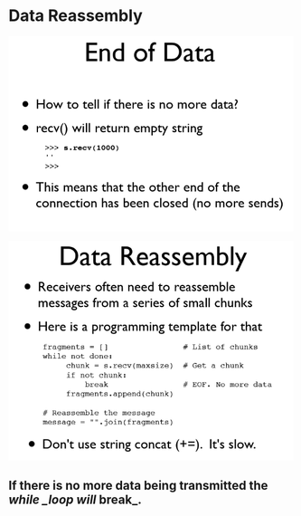 # Data Reassembly

![](../../.gitbook/assets/chunk1.PNG)

![](../../.gitbook/assets/chunk.PNG)

## If there is no more data being transmitted the _**while** \_loop will_ **break**\_**.**

